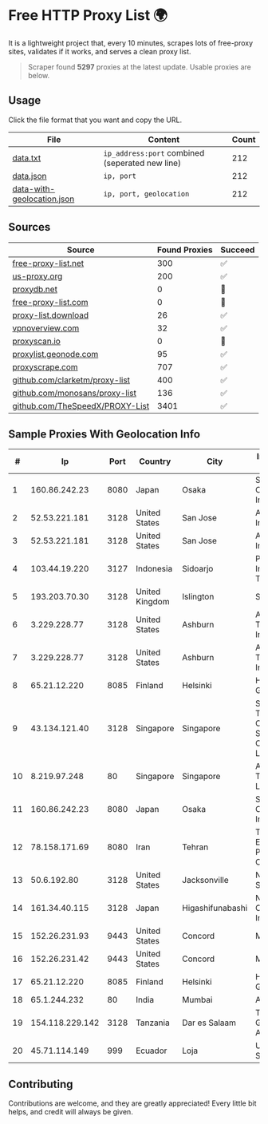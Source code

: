 
# Free HTTP Proxy List 🌍

It is a lightweight project that, every 10 minutes, scrapes lots of free-proxy sites, validates if it works, and serves a clean proxy list.


> Scraper found **5297** proxies at the latest update. Usable proxies are below.

## Usage

Click the file format that you want and copy the URL.


|File|Content|Count|
|----|-------|-----|
|[data.txt](https://raw.githubusercontent.com/themiralay/Proxy-List-World/master/data.txt)|`ip_address:port` combined (seperated new line)|212|
|[data.json](https://raw.githubusercontent.com/themiralay/Proxy-List-World/master/data.json)|`ip, port`|212|
|[data-with-geolocation.json](https://raw.githubusercontent.com/themiralay/Proxy-List-World/master/data-with-geolocation.json)|`ip, port, geolocation`|212|

## Sources

|Source|Found Proxies|Succeed|
|------|-------------|-------|
|[free-proxy-list.net](https://free-proxy-list.net)|300|✅|
|[us-proxy.org](https://www.us-proxy.org)|200|✅|
|[proxydb.net](http://proxydb.net)|0|🚫|
|[free-proxy-list.com](https://free-proxy-list.com/?page=&port=&type%5B%5D=http&type%5B%5D=https&up_time=0&search=Search)|0|🚫|
|[proxy-list.download](https://www.proxy-list.download/HTTP)|26|✅|
|[vpnoverview.com](https://vpnoverview.com/privacy/anonymous-browsing/free-proxy-servers)|32|✅|
|[proxyscan.io](https://www.proxyscan.io)|0|🚫|
|[proxylist.geonode.com](https://proxylist.geonode.com/api/proxy-list?limit=300&page=1&sort_by=lastChecked&sort_type=desc&protocols=http,https)|95|✅|
|[proxyscrape.com](https://api.proxyscrape.com/v2/?request=displayproxies&protocol=http&timeout=10000&country=all&ssl=all&anonymity=all)|707|✅|
|[github.com/clarketm/proxy-list](https://raw.githubusercontent.com/clarketm/proxy-list/master/proxy-list-raw.txt)|400|✅|
|[github.com/monosans/proxy-list](https://raw.githubusercontent.com/monosans/proxy-list/main/proxies/http.txt)|136|✅|
|[github.com/TheSpeedX/PROXY-List](https://raw.githubusercontent.com/TheSpeedX/PROXY-List/master/http.txt)|3401|✅|


## Sample Proxies With Geolocation Info

|#|Ip|Port|Country|City|Internet Service Provider|
|-|--|----|-------|----|-------------------------|
|1|160.86.242.23|8080|Japan|Osaka|Sony Network Communications Inc|
|2|52.53.221.181|3128|United States|San Jose|Amazon.com, Inc.|
|3|52.53.221.181|3128|United States|San Jose|Amazon.com, Inc.|
|4|103.44.19.220|3127|Indonesia|Sidoarjo|PT Sarana Intimedia Telematika|
|5|193.203.70.30|3128|United Kingdom|Islington|Sohonet Ripe|
|6|3.229.228.77|3128|United States|Ashburn|Amazon Technologies Inc.|
|7|3.229.228.77|3128|United States|Ashburn|Amazon Technologies Inc.|
|8|65.21.12.220|8085|Finland|Helsinki|Hetzner Online GmbH|
|9|43.134.121.40|3128|Singapore|Singapore|Shenzhen Tencent Computer Systems Company Limited|
|10|8.219.97.248|80|Singapore|Singapore|Alibaba (US) Technology Co., Ltd.|
|11|160.86.242.23|8080|Japan|Osaka|Sony Network Communications Inc|
|12|78.158.171.69|8080|Iran|Tehran|Tose'h Fanavari Ertebabat Pasargad Arian Co. PJS|
|13|50.6.192.80|3128|United States|Jacksonville|Network Solutions, LLC|
|14|161.34.40.115|3128|Japan|Higashifunabashi|NTT PC Communications, Inc.|
|15|152.26.231.93|9443|United States|Concord|MCNC|
|16|152.26.231.42|9443|United States|Concord|MCNC|
|17|65.21.12.220|8085|Finland|Helsinki|Hetzner Online GmbH|
|18|65.1.244.232|80|India|Mumbai|Amazon.com|
|19|154.118.229.142|3128|Tanzania|Dar es Salaam|Tanzania e-Government Agency|
|20|45.71.114.149|999|Ecuador|Loja|Ufinet Panama S.A.|



## Contributing

Contributions are welcome, and they are greatly appreciated! Every
little bit helps, and credit will always be given.

